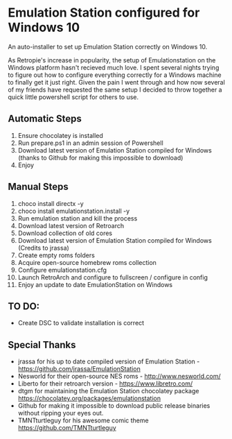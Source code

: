 Emulation Station configured for Windows 10
======

An auto-installer to set up Emulation Station correctly on Windows 10.

As Retropie's increase in popularity, the setup of Emulationstation on the Windows platform hasn't recieved much love. 
I spent several nights trying to figure out how to configure everything correctly for a Windows machine to finally get it just right. Given the pain I went through and how now several of my friends have requested the same setup I decided to throw together a quick little powershell script for others to use.


Automatic Steps
------
1. Ensure chocolatey is installed
2. Run prepare.ps1 in an admin session of Powershell
3. Download latest version of Emulation Station compiled for Windows (thanks to Github for making this impossible to download)
4. Enjoy

Manual Steps
------
1. choco install directx -y
2. choco install emulationstation.install -y
3. Run emulation station and kill the process
3. Download latest version of Retroarch
4. Download collection of old cores
5. Download latest version of Emulation Station compiled for Windows (Credits to jrassa)
6. Create empty roms folders
7. Acquire open-source homebrew roms collection
8. Configure emulationstation.cfg
9. Launch RetroArch and configure to fullscreen / configure in config
10. Enjoy an update to date EmulationStation on Windows


TO DO:
------
- Create DSC to validate installation is correct


Special Thanks
------
- jrassa for his up to date compiled version of Emulation Station - https://github.com/jrassa/EmulationStation
- Nesworld for their open-source NES roms - http://www.nesworld.com/
- Liberto for their retroarch version - https://www.libretro.com/
- dtgm for maintaining the Emulation Station chocolatey package https://chocolatey.org/packages/emulationstation
- Github for making it impossible to download public release binaries without ripping your eyes out.
- TMNTturtleguy for his awesome comic theme https://github.com/TMNTturtleguy
